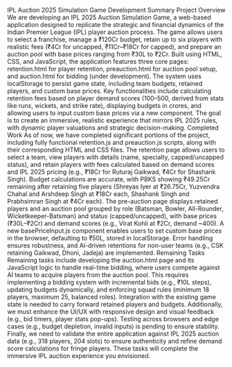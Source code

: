 IPL Auction 2025 Simulation Game Development Summary
Project Overview
We are developing an IPL 2025 Auction Simulation Game, a web-based application designed to replicate the strategic and financial dynamics of the Indian Premier League (IPL) player auction process. The game allows users to select a franchise, manage a ₹120Cr budget, retain up to six players with realistic fees (₹4Cr for uncapped, ₹11Cr–₹18Cr for capped), and prepare an auction pool with base prices ranging from ₹30L to ₹2Cr. Built using HTML, CSS, and JavaScript, the application features three core pages: retention.html for player retention, preauction.html for auction pool setup, and auction.html for bidding (under development). The system uses localStorage to persist game state, including team budgets, retained players, and custom base prices. Key functionalities include calculating retention fees based on player demand scores (100–500, derived from stats like runs, wickets, and strike rate), displaying budgets in crores, and allowing users to input custom base prices via a new component. The goal is to create an immersive, realistic experience that mirrors IPL 2025 rules, with dynamic player valuations and strategic decision-making.
Completed Work
As of now, we have completed significant portions of the project, including fully functional retention.js and preauction.js scripts, along with their corresponding HTML and CSS files. The retention page allows users to select a team, view players with details (name, specialty, capped/uncapped status), and retain players with fees calculated based on demand scores and IPL 2025 pricing (e.g., ₹18Cr for Ruturaj Gaikwad, ₹4Cr for Shashank Singh). Budget calculations are accurate, with PBKS showing ₹49.25Cr remaining after retaining five players (Shreyas Iyer at ₹26.75Cr, Yuzvendra Chahal and Arshdeep Singh at ₹18Cr each, Shashank Singh and Prabhsimran Singh at ₹4Cr each). The pre-auction page displays retained players and an auction pool grouped by role (Batsman, Bowler, All-Rounder, Wicketkeeper-Batsman) and status (capped/uncapped), with base prices (₹30L–₹2Cr) and demand scores (e.g., Virat Kohli at ₹2Cr, demand ~400). A new basePriceInput.js component enables users to set custom base prices in the browser, defaulting to ₹50L, stored in localStorage. Error handling ensures robustness, and AI-driven retentions for non-user teams (e.g., CSK retaining Gaikwad, Dhoni, Jadeja) are implemented.
Remaining Tasks
Remaining tasks include developing the auction.html page and its JavaScript logic to handle real-time bidding, where users compete against AI teams to acquire players from the auction pool. This requires implementing a bidding system with incremental bids (e.g., ₹10L steps), updating budgets dynamically, and enforcing squad rules (minimum 18 players, maximum 25, balanced roles). Integration with the existing game state is needed to carry forward retained players and budgets. Additionally, we must enhance the UI/UX with responsive design and visual feedback (e.g., bid timers, player stats pop-ups). Testing across browsers and edge cases (e.g., budget depletion, invalid inputs) is pending to ensure stability. Finally, we need to validate the entire application against IPL 2025 auction data (e.g., 318 players, 204 slots) to ensure authenticity and refine demand score calculations for fringe players. These tasks will complete the immersive IPL auction experience you envisioned.
